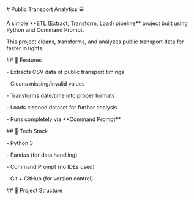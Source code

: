 \# Public Transport Analytics 🚍



A simple \*\*ETL (Extract, Transform, Load) pipeline\*\* project built using Python and Command Prompt.  

This project cleans, transforms, and analyzes public transport data for faster insights.



\## 🔹 Features

\- Extracts CSV data of public transport timings

\- Cleans missing/invalid values

\- Transforms date/time into proper formats

\- Loads cleaned dataset for further analysis

\- Runs completely via \*\*Command Prompt\*\*



\## 🔹 Tech Stack

\- Python 3

\- Pandas (for data handling)

\- Command Prompt (no IDEs used)

\- Git + GitHub (for version control)



\## 🔹 Project Structure



